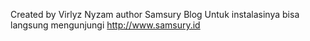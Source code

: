 Created by Virlyz Nyzam author Samsury Blog
Untuk instalasinya bisa langsung mengunjungi http://www.samsury.id
